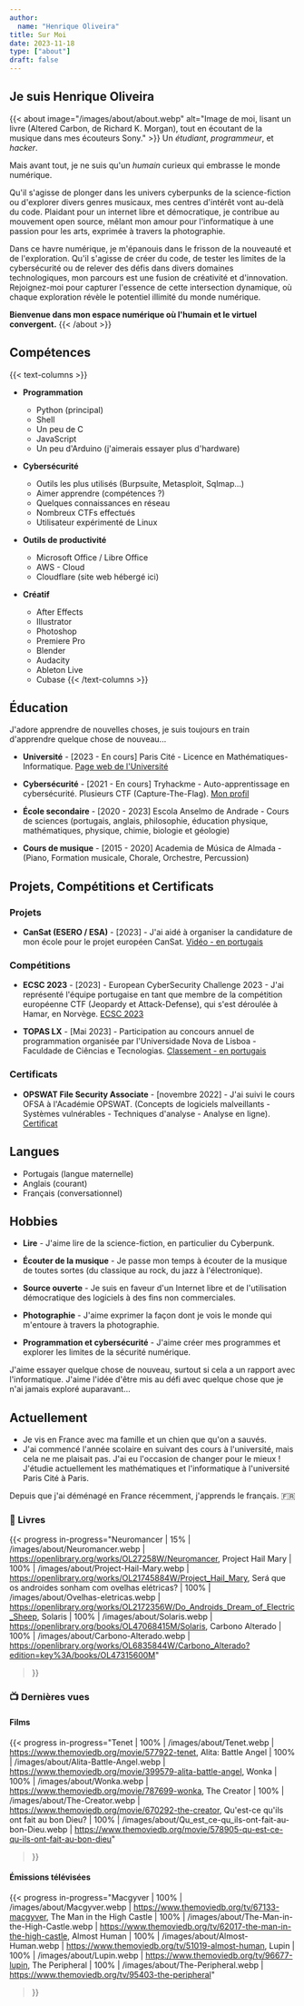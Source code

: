 ```yaml
---
author: 
  name: "Henrique Oliveira"
title: Sur Moi
date: 2023-11-18
type: ["about"]
draft: false
---
```

## Je suis Henrique Oliveira

{{< about image="/images/about/about.webp" alt="Image de moi, lisant un livre (Altered Carbon, de Richard K. Morgan), tout en écoutant de la musique dans mes écouteurs Sony." >}}
Un _étudiant_, _programmeur_, et _hacker_.

Mais avant tout, je ne suis qu'un _humain_ curieux qui embrasse le monde numérique.

Qu'il s'agisse de plonger dans les univers cyberpunks de la science-fiction ou d'explorer divers genres musicaux, mes centres d'intérêt vont au-delà du code. Plaidant pour un internet libre et démocratique, je contribue au mouvement open source, mêlant mon amour pour l'informatique à une passion pour les arts, exprimée à travers la photographie.

Dans ce havre numérique, je m'épanouis dans le frisson de la nouveauté et de l'exploration. Qu'il s'agisse de créer du code, de tester les limites de la cybersécurité ou de relever des défis dans divers domaines technologiques, mon parcours est une fusion de créativité et d'innovation. Rejoignez-moi pour capturer l'essence de cette intersection dynamique, où chaque exploration révèle le potentiel illimité du monde numérique.

**Bienvenue dans mon espace numérique où l'humain et le virtuel convergent.**
{{< /about >}}

## Compétences

{{< text-columns >}}
- **Programmation**
  - Python (principal)
  - Shell
  - Un peu de C
  - JavaScript
  - Un peu d'Arduino (j'aimerais essayer plus d'hardware)

- **Cybersécurité**
  - Outils les plus utilisés (Burpsuite, Metasploit, Sqlmap...)
  - Aimer apprendre (compétences ?)
  - Quelques connaissances en réseau
  - Nombreux CTFs effectués
  - Utilisateur expérimenté de Linux

- **Outils de productivité**
  - Microsoft Office / Libre Office
  - AWS - Cloud
  - Cloudflare (site web hébergé ici)

- **Créatif**
  - After Effects
  - Illustrator
  - Photoshop
  - Premiere Pro
  - Blender
  - Audacity
  - Ableton Live
  - Cubase
{{< /text-columns >}}

## Éducation
J'adore apprendre de nouvelles choses, je suis toujours en train d'apprendre quelque chose de nouveau...

- **Université** - \[2023 - En cours\] Paris Cité - Licence en Mathématiques-Informatique. [Page web de l'Université](https://math-info.u-paris.fr/)

- **Cybersécurité** - \[2021 - En cours\] Tryhackme - Auto-apprentissage en cybersécurité. Plusieurs CTF (Capture-The-Flag). [Mon profil](https://tryhackme.com/p/M0streng0)

- **École secondaire** - \[2020 - 2023\] Escola Anselmo de Andrade - Cours de sciences (portugais, anglais, philosophie, éducation physique, mathématiques, physique, chimie, biologie et géologie)

- **Cours de musique** - \[2015 - 2020\] Academia de Música de Almada - (Piano, Formation musicale, Chorale, Orchestre, Percussion)

## Projets, Compétitions et Certificats

### Projets
- **CanSat (ESERO / ESA)** - \[2023\] - J'ai aidé à organiser la candidature de mon école pour le projet européen CanSat. [Vidéo - en portugais](https://www.youtube.com/watch?v=ZQTJ3w4_kTc)

### Compétitions
- **ECSC 2023** - \[2023\] - European CyberSecurity Challenge 2023 - J'ai représenté l'équipe portugaise en tant que membre de la compétition européenne CTF (Jeopardy et Attack-Defense), qui s'est déroulée à Hamar, en Norvège. [ECSC 2023](https://ecsc.eu/2023-challenge)

- **TOPAS LX** - \[Mai 2023\] - Participation au concours annuel de programmation organisée par l'Universidade Nova de Lisboa - Faculdade de Ciências e Tecnologias. [Classement - en portugais](https://eventos.fct.unl.pt/topas-lx/pages/classificacao-2023)

### Certificats
- **OPSWAT File Security Associate** - \[novembre 2022\] - J'ai suivi le cours OFSA à l'Académie OPSWAT. (Concepts de logiciels malveillants - Systèmes vulnérables - Techniques d'analyse - Analyse en ligne). [Certificat](https://learn.opswatacademy.com/certificate/4pbY8cSicg)

## Langues

- Portugais (langue maternelle)
- Anglais (courant)
- Français (conversationnel)

## Hobbies

- **Lire** - J'aime lire de la science-fiction, en particulier du Cyberpunk.

- **Écouter de la musique** - Je passe mon temps à écouter de la musique de toutes sortes (du classique au rock, du jazz à l'électronique).

- **Source ouverte** - Je suis en faveur d'un Internet libre et de l'utilisation démocratique des logiciels à des fins non commerciales.

- **Photographie** - J'aime exprimer la façon dont je vois le monde qui m'entoure à travers la photographie.

- **Programmation et cybersécurité** - J'aime créer mes programmes et explorer les limites de la sécurité numérique.

J'aime essayer quelque chose de nouveau, surtout si cela a un rapport avec l'informatique. J'aime l'idée d'être mis au défi avec quelque chose que je n'ai jamais exploré auparavant...

## Actuellement 
- Je vis en France avec ma famille et un chien que qu'on a sauvés.
- J'ai commencé l'année scolaire en suivant des cours à l'université, mais cela ne me plaisait pas. J'ai eu l'occasion de changer pour le mieux ! J'étudie actuellement les mathématiques et l'informatique à l'université Paris Cité à Paris.

Depuis que j'ai déménagé en France récemment, j'apprends le français. :fr:

### :book: Livres

{{< progress
  in-progress="Neuromancer | 15% | /images/about/Neuromancer.webp | https://openlibrary.org/works/OL27258W/Neuromancer, Project Hail Mary | 100% | /images/about/Project-Hail-Mary.webp | https://openlibrary.org/works/OL21745884W/Project_Hail_Mary, Será que os androides sonham com ovelhas elétricas? | 100% | /images/about/Ovelhas-eletricas.webp | https://openlibrary.org/works/OL2172356W/Do_Androids_Dream_of_Electric_Sheep, Solaris | 100% | /images/about/Solaris.webp | https://openlibrary.org/books/OL47068415M/Solaris, Carbono Alterado | 100% | /images/about/Carbono-Alterado.webp | https://openlibrary.org/works/OL6835844W/Carbono_Alterado?edition=key%3A/books/OL47315600M"
>}}

### :tv: Dernières vues

#### Films

{{< progress
  in-progress="Tenet | 100% | /images/about/Tenet.webp | https://www.themoviedb.org/movie/577922-tenet, Alita: Battle Angel | 100% | /images/about/Alita-Battle-Angel.webp | https://www.themoviedb.org/movie/399579-alita-battle-angel, Wonka | 100% | /images/about/Wonka.webp | https://www.themoviedb.org/movie/787699-wonka, The Creator | 100% | /images/about/The-Creator.webp | https://www.themoviedb.org/movie/670292-the-creator, Qu'est-ce qu'ils ont fait au bon Dieu? | 100% | /images/about/Qu_est_ce-qu_ils-ont-fait-au-bon-Dieu.webp | https://www.themoviedb.org/movie/578905-qu-est-ce-qu-ils-ont-fait-au-bon-dieu"
>}}

#### Émissions télévisées

{{< progress
  in-progress="Macgyver | 100% | /images/about/Macgyver.webp | https://www.themoviedb.org/tv/67133-macgyver, The Man in the High Castle | 100% | /images/about/The-Man-in-the-High-Castle.webp | https://www.themoviedb.org/tv/62017-the-man-in-the-high-castle, Almost Human | 100% | /images/about/Almost-Human.webp | https://www.themoviedb.org/tv/51019-almost-human, Lupin | 100% | /images/about/Lupin.webp | https://www.themoviedb.org/tv/96677-lupin, The Peripheral | 100% | /images/about/The-Peripheral.webp | https://www.themoviedb.org/tv/95403-the-peripheral"
>}}